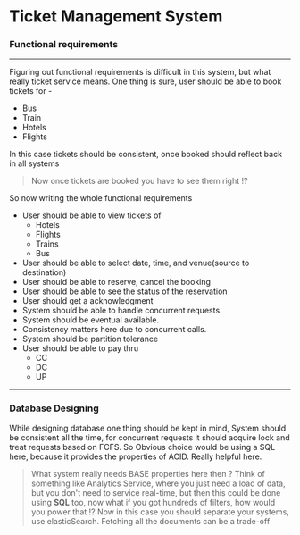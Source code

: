 # Ticket Management System 

### Functional requirements 
***
Figuring out functional requirements is difficult in this system, but what really 
ticket service means. One thing is sure, user should be able to 
book tickets for -
* Bus 
* Train 
* Hotels
* Flights

In this case tickets should be consistent, once booked 
should reflect back in all systems
> Now once tickets are booked you have to see them right !?

So now writing the whole functional requirements 

* User should be able to view tickets of 
  * Hotels 
  * Flights
  * Trains
  * Bus
* User should be able to select date, time, and venue(source to destination)
* User should be able to reserve, cancel the booking
* User should be able to see the status of the reservation 
* User should get a acknowledgment
* System should be able to handle concurrent requests. 
* System should be eventual available.
* Consistency matters here due to concurrent calls.
* System should be partition tolerance
* User should be able to pay thru 
  * CC
  * DC 
  * UP

***
### Database Designing 

While designing database one thing should be kept in mind,
System should be consistent all the time, for concurrent requests it 
should acquire lock and treat requests based on FCFS. 
So Obvious choice would be using a SQL here, because it provides the 
properties of ACID. Really helpful here. 
> What system really needs BASE properties here then ?
> Think of something like Analytics Service, where you just need 
> a load of data, but you don't need to service real-time, but then this could be 
> done using **SQL** too, now what if you got hundreds of filters, how would you power that !?
> Now in this case you should separate your systems, use elasticSearch. 
> Fetching all the documents can be a trade-off 
> 
